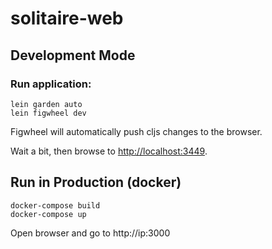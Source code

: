 # solitaire-web

## Development Mode

### Run application:

```
lein garden auto
lein figwheel dev
```

Figwheel will automatically push cljs changes to the browser.

Wait a bit, then browse to [http://localhost:3449](http://localhost:3449).

## Run in Production (docker)

```
docker-compose build
docker-compose up
```

Open browser and go to http://ip:3000
